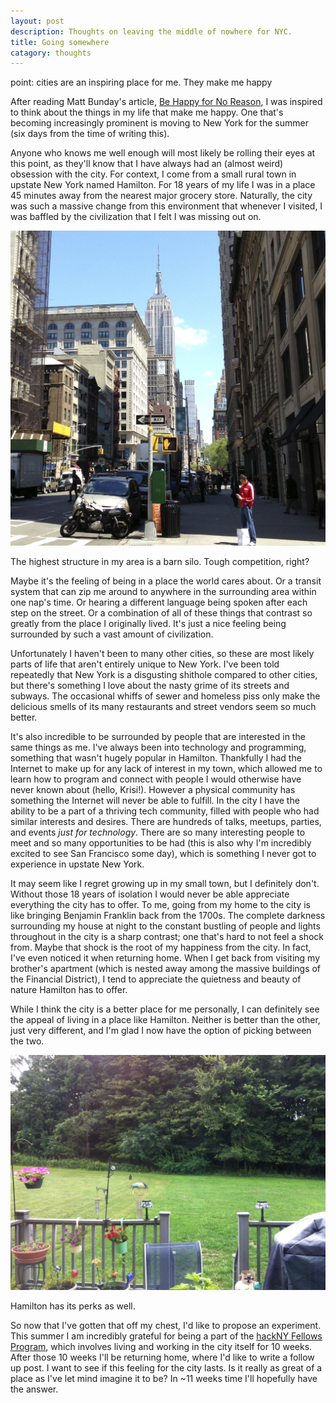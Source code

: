 ```yaml
---
layout: post
description: Thoughts on leaving the middle of nowhere for NYC.
title: Going somewhere
catagory: thoughts
---
```

point: cities are an inspiring place for me. They make me happy

After reading Matt Bunday's article, [Be Happy for No Reason](http://zencephalon.com/be-happy-for-no-reason.html), I was inspired to think about the things in my life that make me happy. One that's becoming increasingly prominent is moving to New York for the summer (six days from the time of writing this).

Anyone who knows me well enough will most likely be rolling their eyes at this point, as they'll know that I have always had an (almost weird) obsession with the city. For context, I come from a small rural town in upstate New York named Hamilton. For 18 years of my life I was in a place 45 minutes away from the nearest major grocery store. Naturally, the city was such a massive change from this environment that whenever I visited, I was baffled by the civilization that I felt I was missing out on.

![A picture of the city](/photos/IMG_0599.jpg)
<div class="caption">
The highest structure in my area is a barn silo. Tough competition, right?
</div>

Maybe it's the feeling of being in a place the world cares about. Or a transit system that can zip me around to anywhere in the surrounding area within one nap's time. Or hearing a different language being spoken after each step on the street. Or a combination of all of these things that contrast so greatly from the place I originally lived. It's just a nice feeling being surrounded by such a vast amount of civilization.

Unfortunately I haven't been to many other cities, so these are most likely parts of life that aren't entirely unique to New York. I've been told repeatedly that New York is a disgusting shithole compared to other cities, but there's something I love about the nasty grime of its streets and subways. The occasional whiffs of sewer and homeless piss only make the delicious smells of its many restaurants and street vendors seem so much better. 

It's also incredible to be surrounded by people that are interested in the same things as me. I've always been into technology and programming, something that wasn't hugely popular in Hamilton. Thankfully I had the Internet to make up for any lack of interest in my town, which allowed me to learn how to program and connect with people I would otherwise have never known about (hello, Krisi!). However a physical community has something the Internet will never be able to fulfill. In the city I have the ability to be a part of a thriving tech community, filled with people who had similar interests and desires. There are hundreds of talks, meetups, parties, and events *just for technology*. There are so many interesting people to meet and so many opportunities to be had (this is also why I'm incredibly excited to see San Francisco some day), which is something I never got to experience in upstate New York.

It may seem like I regret growing up in my small town, but I definitely don't. Without those 18 years of isolation I would never be able appreciate everything the city has to offer. To me, going from my home to the city is like bringing Benjamin Franklin back from the 1700s. The complete darkness surrounding my house at night to the constant bustling of people and lights throughout in the city is a sharp contrast; one that's hard to not feel a shock from. Maybe that shock is the root of my happiness from the city. In fact, I've even noticed it when returning home. When I get back from visiting my brother's apartment (which is nested away among the massive buildings of the Financial District), I tend to appreciate the quietness and beauty of nature Hamilton has to offer. 

While I think the city is a better place for me personally, I can definitely see the appeal of living in a place like Hamilton. Neither is better than the other, just very different, and I'm glad I now have the option of picking between the two.

![A view from home](/photos/IMG_2367.JPG)
<div class="caption">
Hamilton has its perks as well.
</div>

So now that I've gotten that off my chest, I'd like to propose an experiment. This summer I am incredibly grateful for being a part of the [hackNY Fellows Program](http://apply.hackny.org), which involves living and working in the city itself for 10 weeks. After those 10 weeks I'll be returning home, where I'd like to write a follow up post. I want to see if this feeling for the city lasts. Is it really as great of a place as I've let mind imagine it to be? In ~11 weeks time I'll hopefully have the answer.
